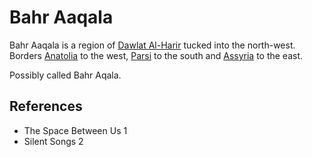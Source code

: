 # Bahr Aaqala
Bahr Aaqala is a region of [Dawlat Al-Harir](wiki/Location/Dawlat%20Al-Harir.md) tucked into the north-west. Borders [Anatolia](wiki/Location/Region/Anatolia.md) to the west, [Parsi](wiki/Location/Region/Parsi.md) to the south and [Assyria](wiki/Location/Region/Assyria.md) to the east.

Possibly called Bahr Aqala.

## References
- The Space Between Us 1
- Silent Songs 2
